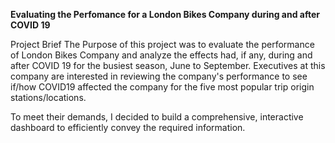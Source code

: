**Evaluating the Perfomance for a London Bikes Company during and after COVID 19**


Project Brief
The Purpose of this project was to evaluate the performance of London Bikes Company and analyze the effects had, if any, during and after COVID 19 for the busiest season, June to September. Executives at this company are interested in reviewing the company's performance to see if/how COVID19 affected the company for the five most popular trip origin stations/locations. 


To meet their demands, I decided to build a comprehensive, interactive dashboard to efficiently convey the required information.
